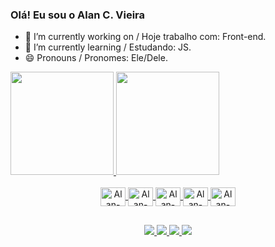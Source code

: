 ### Olá! Eu sou o Alan C. Vieira

- 🔭 I’m currently working on / Hoje trabalho com: Front-end.
- 🌱 I’m currently learning / Estudando: JS.
- 😄 Pronouns / Pronomes: Ele/Dele.

<div>
  <a href="https://github.com/AlanCVieira">
  <img height="165em" src="https://github-readme-stats.vercel.app/api?username=alancvieira&show_icons=true&theme=dark&include_all_commits=true&count_private=true"/>
  <img height="165em" src="https://github-readme-stats.vercel.app/api/top-langs/?username=alancvieira&layout=compact&langs_count=16&theme=dark"/>
</div>

<div style="display: inline_block" align="center"><br>
  <img align="center" alt="Alan-CSS" height="30" width="40" src="https://cdn.jsdelivr.net/gh/devicons/devicon/icons/html5/html5-original.svg"/>
  <img align="center" alt="Alan-CSS" height="30" width="40" src="https://cdn.jsdelivr.net/gh/devicons/devicon/icons/css3/css3-original.svg"/>
  <img align="center" alt="Alan-CSS" height="30" width="40" src="https://cdn.jsdelivr.net/gh/devicons/devicon/icons/javascript/javascript-original.svg"/>
  <img align="center" alt="Alan-CSS" height="30" width="40" src="https://cdn.jsdelivr.net/gh/devicons/devicon/icons/photoshop/photoshop-line.svg"/>
  <img align="center" alt="Alan-CSS" height="30" width="40" src="https://cdn.jsdelivr.net/gh/devicons/devicon/icons/illustrator/illustrator-line.svg"/>
<div/>
  
##
  
<div align="center">
  <a href="https://www.facebook.com/steve.acvieira" target="_blank">
    <img src="https://img.shields.io/badge/Facebook-1877F2?style=for-the-badge&logo=facebook&logoColor=white" target="_blank"/>
  <a/>
  <a href="https://www.instagram.com/eusoukaz/" target="_blank">
    <img src="https://img.shields.io/badge/Instagram-E4405F?style=for-the-badge&logo=instagram&logoColor=white"/>
  <a/>
  <a href="https://www.linkedin.com/in/alan-cleiton-vieira/" target="_blank">
    <img src="https://img.shields.io/badge/LinkedIn-0077B5?style=for-the-badge&logo=linkedin&logoColor=white"/>
  <a/>
  <a href="mailto:vieiraalanc@gmail.com" target="_blank">
    <img src="https://img.shields.io/badge/Gmail-D14836?style=for-the-badge&logo=gmail&logoColor=white"/>
  <a/>
<div/>
